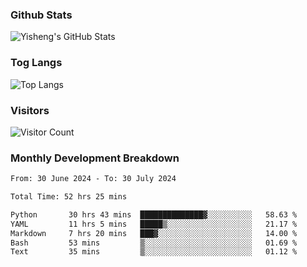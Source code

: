 ### Github Stats
![Yisheng's GitHub Stats](https://github-readme-stats-9qabuvhk1-gongyisheng.vercel.app/api?username=gongyisheng&count_private=true&show_icons=true)
### Tog Langs
![Top Langs](https://github-readme-stats-9qabuvhk1-gongyisheng.vercel.app/api/top-langs/?username=gongyisheng&layout=compact)
### Visitors
![Visitor Count](https://profile-counter.glitch.me/gongyisheng/count.svg)
### Monthly Development Breakdown
<!--START_SECTION:waka-->

```txt
From: 30 June 2024 - To: 30 July 2024

Total Time: 52 hrs 25 mins

Python       30 hrs 43 mins  ██████████████▓░░░░░░░░░░   58.63 %
YAML         11 hrs 5 mins   █████▒░░░░░░░░░░░░░░░░░░░   21.17 %
Markdown     7 hrs 20 mins   ███▓░░░░░░░░░░░░░░░░░░░░░   14.00 %
Bash         53 mins         ▒░░░░░░░░░░░░░░░░░░░░░░░░   01.69 %
Text         35 mins         ▒░░░░░░░░░░░░░░░░░░░░░░░░   01.12 %
```

<!--END_SECTION:waka-->
